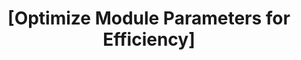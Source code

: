 ---
layout: tactic

title:  "[Optimize Module Parameters for Efficiency]"
tags: parameter-tuning performance
t-sort: "Awesome Tactic"
t-type: "Architectural Tactic"
categories: resource-adaptation
t-description: "Tune the configuration parameters of individual modules in a software workflow to optimize performance and energy consumption. This involves conducting controlled experiments to quantify the resource impact of different parameter settings and composing workflows accordingly. Parameters can be adapted based on current hardware resources, enabling lighter or deferred workloads when needed. Domain expertise is necessary to ensure meaningful parameter combinations, especially in specialized fields like molecular docking"
t-participant: "Scientific software developers, domain experts (e.g., bioinformaticians)"
t-artifact: "Module configuration parameters, parameterized workflow scripts"
t-context: "Software systems (e.g., scientific platforms) that support reconfigurable modules and expose user-tunable parameters. Useful when workflows are run in resource-constrained or performance-sensitive environments"
t-feature: "Workflow composition, configuration tuning"
t-intent: "To enhance energy efficiency and resource utilization by selecting optimal parameter configurations per module"
t-targetQA: "Energy efficiency"
t-relatedQA: 
t-measuredimpact: "Energy consumption and execution time"
t-source: "Stoico, Vincenzo and Voronovs, Dmitrijs and Malavolta, Ivano and Lago, Patricia, How Does Parallelism Impact the Energy Efficiency and Performance of High-Performance Scientific Software? The Case of Haddock (February 13, 2025)."
t-source-doi: "http://dx.doi.org/10.2139/ssrn.5137167"
---